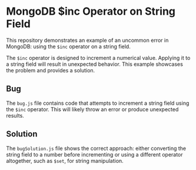 # MongoDB $inc Operator on String Field

This repository demonstrates an example of an uncommon error in MongoDB: using the `$inc` operator on a string field.

The `$inc` operator is designed to increment a numerical value. Applying it to a string field will result in unexpected behavior.  This example showcases the problem and provides a solution.

## Bug
The `bug.js` file contains code that attempts to increment a string field using the `$inc` operator.  This will likely throw an error or produce unexpected results.

## Solution
The `bugSolution.js` file shows the correct approach: either converting the string field to a number before incrementing or using a different operator altogether, such as `$set`, for string manipulation. 